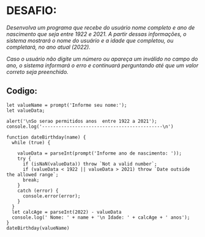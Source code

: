 # DESAFIO:

*Desenvolva um programa que recebe do usuário nome completo e ano de nascimento que seja entre 1922 e 2021. A partir dessas informações, o sistema mostrará o nome do usuário e a idade que completou, ou completará, no ano atual (2022).*

*Caso o usuário não digite um número ou apareça um inválido no campo do ano, o sistema informará o erro e continuará perguntando até que um valor correto seja preenchido.*


## Codigo:

    let valueName = prompt('Informe seu nome:');
    let valueData;
    
    alert('\nSo serao permitidos anos  entre 1922 a 2021');
    console.log('--------------------------------------------\n')
    
    function dateBirthday(name) {
      while (true) {
    
        valueData = parseInt(prompt('Informe ano de nascimento: '));
        try {
          if (isNaN(valueData)) throw `Not a valid number`;
          if (valueData < 1922 || valueData > 2021) throw `Date outside the allowed range`;
          break;
        }
        catch (error) {
          console.error(error);
        }
      }
      let calcAge = parseInt(2022) - valueData
      console.log(' Nome: ' + name + '\n Idade: ' + calcAge + ' anos');
    }
    dateBirthday(valueName)
